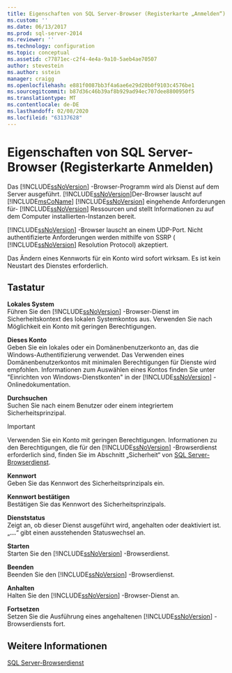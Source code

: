 ```yaml
---
title: Eigenschaften von SQL Server-Browser (Registerkarte „Anmelden“) | Microsoft-Dokumentation
ms.custom: ''
ms.date: 06/13/2017
ms.prod: sql-server-2014
ms.reviewer: ''
ms.technology: configuration
ms.topic: conceptual
ms.assetid: c77871ec-c2f4-4e4a-9a10-5aeb4ae70507
author: stevestein
ms.author: sstein
manager: craigg
ms.openlocfilehash: e881f0087bb3f4a6ae6e29d20b0f9103c4576be1
ms.sourcegitcommit: b87d36c46b39af8b929ad94ec707dee8800950f5
ms.translationtype: MT
ms.contentlocale: de-DE
ms.lasthandoff: 02/08/2020
ms.locfileid: "63137628"
---
```

# <a name="sql-server-browser-properties-log-on-tab"></a>Eigenschaften von SQL Server-Browser (Registerkarte Anmelden)
  Das [!INCLUDE[ssNoVersion](../../includes/ssnoversion-md.md)] -Browser-Programm wird als Dienst auf dem Server ausgeführt. [!INCLUDE[ssNoVersion](../../includes/ssnoversion-md.md)]Der-Browser lauscht auf [!INCLUDE[msCoName](../../includes/msconame-md.md)] [!INCLUDE[ssNoVersion](../../includes/ssnoversion-md.md)] eingehende Anforderungen für- [!INCLUDE[ssNoVersion](../../includes/ssnoversion-md.md)] Ressourcen und stellt Informationen zu auf dem Computer installierten-Instanzen bereit.  
  
 
  [!INCLUDE[ssNoVersion](../../includes/ssnoversion-md.md)] -Browser lauscht an einem UDP-Port. Nicht authentifizierte Anforderungen werden mithilfe von SSRP ( [!INCLUDE[ssNoVersion](../../includes/ssnoversion-md.md)] Resolution Protocol) akzeptiert.  
  
 Das Ändern eines Kennworts für ein Konto wird sofort wirksam. Es ist kein Neustart des Dienstes erforderlich.  
  
## <a name="options"></a>Tastatur  
 **Lokales System**  
 Führen Sie den [!INCLUDE[ssNoVersion](../../includes/ssnoversion-md.md)] -Browser-Dienst im Sicherheitskontext des lokalen Systemkontos aus. Verwenden Sie nach Möglichkeit ein Konto mit geringen Berechtigungen.  
  
 **Dieses Konto**  
 Geben Sie ein lokales oder ein Domänenbenutzerkonto an, das die Windows-Authentifizierung verwendet. Das Verwenden eines Domänenbenutzerkontos mit minimalen Berechtigungen für Dienste wird empfohlen. Informationen zum Auswählen eines Kontos finden Sie unter "Einrichten von Windows-Dienstkonten" in der [!INCLUDE[ssNoVersion](../../includes/ssnoversion-md.md)] -Onlinedokumentation.  
  
 **Durchsuchen**  
 Suchen Sie nach einem Benutzer oder einem integriertem Sicherheitsprinzipal.  
  
> [!IMPORTANT]  
>  Verwenden Sie ein Konto mit geringen Berechtigungen. Informationen zu den Berechtigungen, die für den [!INCLUDE[ssNoVersion](../../includes/ssnoversion-md.md)] -Browserdienst erforderlich sind, finden Sie im Abschnitt „Sicherheit“ von [SQL Server-Browserdienst](../../../2014/tools/configuration-manager/sql-server-browser-service.md).  
  
 **Kennwort**  
 Geben Sie das Kennwort des Sicherheitsprinzipals ein.  
  
 **Kennwort bestätigen**  
 Bestätigen Sie das Kennwort des Sicherheitsprinzipals.  
  
 **Dienststatus**  
 Zeigt an, ob dieser Dienst ausgeführt wird, angehalten oder deaktiviert ist. „**…**“ gibt einen ausstehenden Statuswechsel an.  
  
 **Starten**  
 Starten Sie den [!INCLUDE[ssNoVersion](../../includes/ssnoversion-md.md)] -Browserdienst.  
  
 **Beenden**  
 Beenden Sie den [!INCLUDE[ssNoVersion](../../includes/ssnoversion-md.md)] -Browserdienst.  
  
 **Anhalten**  
 Halten Sie den [!INCLUDE[ssNoVersion](../../includes/ssnoversion-md.md)] -Browser-Dienst an.  
  
 **Fortsetzen**  
 Setzen Sie die Ausführung eines angehaltenen [!INCLUDE[ssNoVersion](../../includes/ssnoversion-md.md)] -Browserdiensts fort.  
  
## <a name="see-also"></a>Weitere Informationen  
 [SQL Server-Browserdienst](../../../2014/tools/configuration-manager/sql-server-browser-service.md)  
  
  
